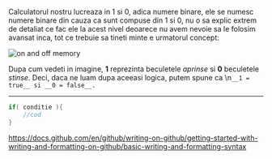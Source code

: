 Calculatorul nostru lucreaza in 1 si 0, adica numere binare, ele se numesc numere binare din cauza ca sunt compuse din 1 si 0, nu o sa explic extrem de detaliat ce fac ele la acest nivel deoarece nu avem nevoie sa le folosim avansat inca, tot ce trebuie sa tineti minte e urmatorul concept:

![on and off memory](https://i.ytimg.com/vi/Xpk67YzOn5w/mqdefault.jpg)

Dupa cum vedeti in imagine, **1** reprezinta beculetele *aprinse* si **0** beculetele *stinse*.
Deci, daca ne luam dupa aceeasi logica, putem spune ca \n```__1 = true__ si __0 = false__.```

---

```c
if( conditie ){
    //cod
}
```



https://docs.github.com/en/github/writing-on-github/getting-started-with-writing-and-formatting-on-github/basic-writing-and-formatting-syntax